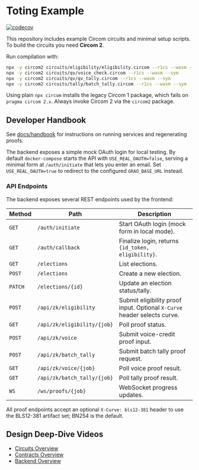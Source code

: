 # Toting Example
[![codecov](https://codecov.io/gh/owner/toting/branch/main/graph/badge.svg)](https://codecov.io/gh/owner/toting)

This repository includes example Circom circuits and minimal setup scripts. To build the circuits you need **Circom 2**.

Run compilation with:

```bash
npx -y circom2 circuits/eligibility/eligibility.circom --r1cs --wasm --sym
npx -y circom2 circuits/qv/voice_check.circom --r1cs --wasm --sym
npx -y circom2 circuits/qv/qv_tally.circom --r1cs --wasm --sym
npx -y circom2 circuits/tally/batch_tally.circom --r1cs --wasm --sym
```

Using plain `npx circom` installs the legacy Circom 1 package, which fails on `pragma circom 2.x`. Always invoke Circom 2 via the `circom2` package.



## Developer Handbook

See [docs/handbook](docs/handbook/README.md) for instructions on running services and regenerating proofs.

The backend exposes a simple mock OAuth login for local testing. By default
`docker-compose` starts the API with `USE_REAL_OAUTH=false`, serving a minimal
form at `/auth/initiate` that lets you enter an email. Set
`USE_REAL_OAUTH=true` to redirect to the configured `GRAO_BASE_URL` instead.

### API Endpoints

The backend exposes several REST endpoints used by the frontend:

| Method | Path | Description |
|-------|------|-------------|
| `GET` | `/auth/initiate` | Start OAuth login (mock form in local mode). |
| `GET` | `/auth/callback` | Finalize login, returns `{id_token, eligibility}`. |
| `GET` | `/elections` | List elections. |
| `POST` | `/elections` | Create a new election. |
| `PATCH` | `/elections/{id}` | Update an election status/tally. |
| `POST` | `/api/zk/eligibility` | Submit eligibility proof input. Optional `X-Curve` header selects curve. |
| `GET` | `/api/zk/eligibility/{job}` | Poll proof status. |
| `POST` | `/api/zk/voice` | Submit voice-credit proof input. |
| `POST` | `/api/zk/batch_tally` | Submit batch tally proof request. |
| `GET` | `/api/zk/voice/{job}` | Poll voice proof result. |
| `GET` | `/api/zk/batch_tally/{job}` | Poll tally proof result. |
| `WS` | `/ws/proofs/{job}` | WebSocket progress updates. |

All proof endpoints accept an optional `X-Curve: bls12-381` header to use the
BLS12-381 artifact set; BN254 is the default.

## Design Deep-Dive Videos

- [Circuits Overview](https://www.loom.com/share/circuits-demo)
- [Contracts Overview](https://www.loom.com/share/contracts-demo)
- [Backend Overview](https://www.loom.com/share/backend-demo)

